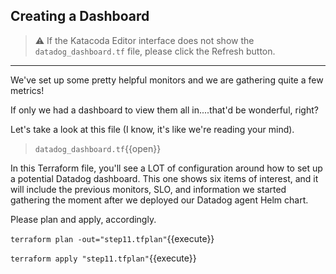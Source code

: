 ## Creating a Dashboard

> ⚠️ If the Katacoda Editor interface does not show the `datadog_dashboard.tf` file, please click the <i class="fa fa-sync"></i> Refresh button.

---

We've set up some pretty helpful monitors and we are gathering quite a few metrics!

If only we had a dashboard to view them all in....that'd be wonderful, right?

Let's take a look at this file (I know, it's like we're reading your mind).

> `datadog_dashboard.tf`{{open}}

In this Terraform file, you'll see a LOT of configuration around how to set up a potential Datadog
dashboard. This one shows six items of interest, and it will include the previous monitors, SLO, and information we started gathering the moment after we deployed our Datadog agent Helm chart.

Please plan and apply, accordingly.

`terraform plan -out="step11.tfplan"`{{execute}}

`terraform apply "step11.tfplan"`{{execute}}

